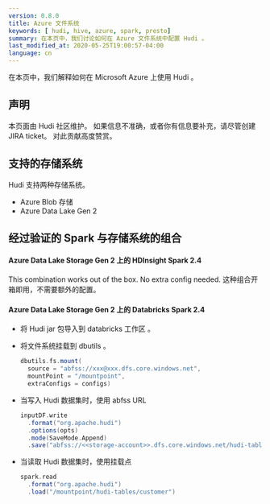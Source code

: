 ```yaml
---
version: 0.8.0
title: Azure 文件系统
keywords: [ hudi, hive, azure, spark, presto]
summary: 在本页中，我们讨论如何在 Azure 文件系统中配置 Hudi 。
last_modified_at: 2020-05-25T19:00:57-04:00
language: cn
---
```

在本页中，我们解释如何在 Microsoft Azure 上使用 Hudi 。

## 声明

本页面由 Hudi 社区维护。
如果信息不准确，或者你有信息要补充，请尽管创建 JIRA ticket。
对此贡献高度赞赏。

## 支持的存储系统

Hudi 支持两种存储系统。

- Azure Blob 存储
- Azure Data Lake Gen 2

## 经过验证的 Spark 与存储系统的组合

#### Azure Data Lake Storage Gen 2 上的 HDInsight Spark 2.4
This combination works out of the box. No extra config needed.
这种组合开箱即用，不需要额外的配置。

#### Azure Data Lake Storage Gen 2 上的 Databricks Spark 2.4
- 将 Hudi jar 包导入到 databricks 工作区 。

- 将文件系统挂载到 dbutils 。
  ```scala
  dbutils.fs.mount(
    source = "abfss://xxx@xxx.dfs.core.windows.net",
    mountPoint = "/mountpoint",
    extraConfigs = configs)
  ```
- 当写入 Hudi 数据集时，使用 abfss URL
  ```scala
  inputDF.write
    .format("org.apache.hudi")
    .options(opts)
    .mode(SaveMode.Append)
    .save("abfss://<<storage-account>>.dfs.core.windows.net/hudi-tables/customer")
  ```
- 当读取 Hudi 数据集时，使用挂载点
  ```scala
  spark.read
    .format("org.apache.hudi")
    .load("/mountpoint/hudi-tables/customer")
  ```
